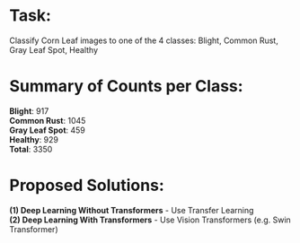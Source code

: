 # Task:
Classify Corn Leaf images to one of the 4 classes: Blight, Common Rust, Gray Leaf Spot, Healthy  

# Summary of Counts per Class:
**Blight**: 917  
**Common Rust**: 1045  
**Gray Leaf Spot**: 459  
**Healthy**: 929  
**Total**: 3350  

# Proposed Solutions:
**(1) Deep Learning Without Transformers** - Use Transfer Learning  
**(2) Deep Learning With Transformers** - Use Vision Transformers (e.g. Swin Transformer)  
